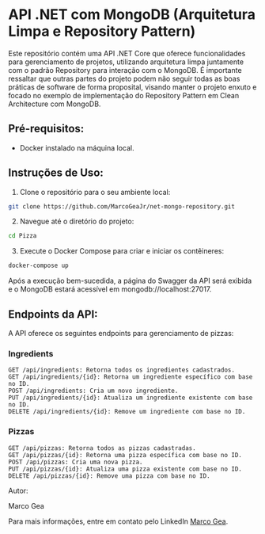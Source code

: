# API .NET com MongoDB (Arquitetura Limpa e Repository Pattern)

Este repositório contém uma API .NET Core que oferece funcionalidades para gerenciamento de projetos, utilizando arquitetura limpa juntamente com o padrão Repository para interação com o MongoDB. É importante ressaltar que outras partes do projeto podem não seguir todas as boas práticas de software de forma proposital, visando manter o projeto enxuto e focado no exemplo de implementação do Repository Pattern em Clean Architecture com MongoDB.

## Pré-requisitos:

- Docker instalado na máquina local.

## Instruções de Uso:

1. Clone o repositório para o seu ambiente local:

```bash
git clone https://github.com/MarcoGeaJr/net-mongo-repository.git
```

2. Navegue até o diretório do projeto:
```bash
cd Pizza
```

3. Execute o Docker Compose para criar e iniciar os contêineres:
```bash
docker-compose up
```

Após a execução bem-sucedida, a página do Swagger da API será exibida e o MongoDB estará acessível em mongodb://localhost:27017.

## Endpoints da API:

A API oferece os seguintes endpoints para gerenciamento de pizzas:

### Ingredients
```
GET /api/ingredients: Retorna todos os ingredientes cadastrados.
GET /api/ingredients/{id}: Retorna um ingrediente específico com base no ID.
POST /api/ingredients: Cria um novo ingrediente.
PUT /api/ingredients/{id}: Atualiza um ingrediente existente com base no ID.
DELETE /api/ingredients/{id}: Remove um ingrediente com base no ID.
```

### Pizzas
```
GET /api/pizzas: Retorna todos as pizzas cadastradas.
GET /api/pizzas/{id}: Retorna uma pizza específica com base no ID.
POST /api/pizzas: Cria uma nova pizza.
PUT /api/pizzas/{id}: Atualiza uma pizza existente com base no ID.
DELETE /api/pizzas/{id}: Remove uma pizza com base no ID.
```

Autor:

Marco Gea

Para mais informações, entre em contato pelo LinkedIn [Marco Gea](https://www.linkedin.com/in/marco-gea).